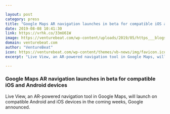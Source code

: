 ```yaml
---

layout: post
category: press
title: "Google Maps AR navigation launches in beta for compatible iOS and Android devices"
date: 2019-08-08 10:41:30
link: https://vrhk.co/33mU61W
image: https://venturebeat.com/wp-content/uploads/2019/05/https___blogs-images.forbes.com_jessedamiani_files_2019_02_Screenshot-12-1200x672.png?w=1200&strip=all
domain: venturebeat.com
author: "VentureBeat"
icon: https://venturebeat.com/wp-content/themes/vb-news/img/favicon.ico
excerpt: "Live View, an AR-powered navigation tool in Google Maps, will launch on compatible Android and iOS devices in the coming weeks, Google announced."

---
```


### Google Maps AR navigation launches in beta for compatible iOS and Android devices

Live View, an AR-powered navigation tool in Google Maps, will launch on compatible Android and iOS devices in the coming weeks, Google announced.